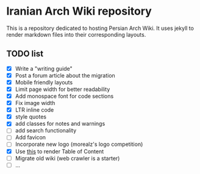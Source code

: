 # Iranian Arch Wiki repository
This is a repository dedicated to hosting Persian Arch Wiki. It uses jekyll
to render markdown files into their corresponding layouts.

## TODO list

- [x] Write a "writing guide"
- [x] Post a forum article about the migration
- [x] Mobile friendly layouts
- [x] Limit page width for better readability
- [x] Add monospace font for code sections
- [x] Fix image width
- [x] LTR inline code
- [x] style quotes
- [x] add classes for notes and warnings
- [ ] add search functionality
- [ ] Add favicon
- [ ] Incorporate new logo (morealz's logo competition)
- [x] Use [this](https://github.com/allejo/jekyll-toc) to render Table of Content
- [ ] Migrate old wiki (web crawler is a starter)
- [ ] ...
